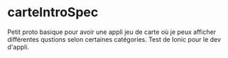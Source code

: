 # carteIntroSpec
Petit proto basique pour avoir une appli jeu de carte où je peux afficher différentes qustions selon certaines catégories. Test de Ionic pour le dev d'appli.
